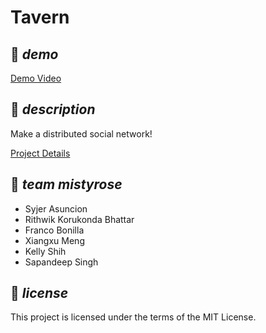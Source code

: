 **Tavern**
===================================

## 🎥 _demo_
[Demo Video](https://youtu.be/1eEFIIfovMM)

## 📜 _description_

Make a distributed social network!

[Project Details](https://uofa-cmput404.github.io/general/project.html)

## 🌸 _team mistyrose_

* Syjer Asuncion
* Rithwik Korukonda Bhattar
* Franco Bonilla
* Xiangxu Meng
* Kelly Shih
* Sapandeep Singh

## 📃 _license_

This project is licensed under the terms of the MIT License.
